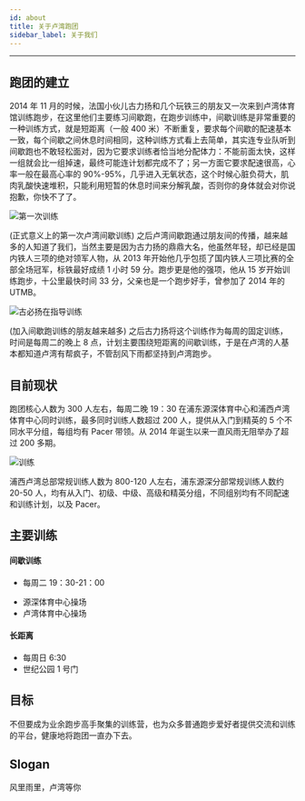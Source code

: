 ```yaml
---
id: about
title: 关于卢湾跑团
sidebar_label: 关于我们
---
```


---

## 跑团的建立

2014 年 11 月的时候，法国小伙儿古力扬和几个玩铁三的朋友又一次来到卢湾体育馆训练跑步，在这里他们主要练习间歇跑，在跑步训练中，间歇训练是非常重要的一种训练方式，就是短距离（一般 400 米）不断重复，要求每个间歇的配速基本一致，每个间歇之间休息时间相同，这种训练方式看上去简单，其实连专业队听到间歇跑也不敢轻松面对，因为它要求训练者恰当地分配体力：不能前面太快，这样一组就会比一组掉速，最终可能连计划都完成不了；另一方面它要求配速很高，心率一般在最高心率的 90%-95%，几乎进入无氧状态，这个时候心脏负荷大，肌肉乳酸快速堆积，只能利用短暂的休息时间来分解乳酸，否则你的身体就会对你说抱歉，你快不了了。

![第一次训练](https://6875-huate-8d8352-1258591418.tcb.qcloud.la/web/%E5%BE%AE%E4%BF%A1%E5%9B%BE%E7%89%87_20200405145235.jpg?sign=8642de2df0b725f47a69a94b62e83d65&t=1586072830)

(正式意义上的第一次卢湾间歇训练) 之后卢湾间歇跑通过朋友间的传播，越来越多的人知道了我们，当然主要是因为古力扬的鼎鼎大名，他虽然年轻，却已经是国内铁人三项的绝对领军人物，从 2013 年开始他几乎包揽了国内铁人三项比赛的全部全场冠军，标铁最好成绩 1 小时 59 分。跑步更是他的强项，他从 15 岁开始训练跑步，十公里最快时间 33 分，父亲也是一个跑步好手，曾参加了 2014 年的 UTMB。

![古必扬在指导训练](https://6875-huate-8d8352-1258591418.tcb.qcloud.la/web/%E5%BE%AE%E4%BF%A1%E5%9B%BE%E7%89%87_20200405145238.jpg?sign=6ac5d7e704729ca87bb75172da2bdfc5&t=1586072838)

(加入间歇跑训练的朋友越来越多) 之后古力扬将这个训练作为每周的固定训练，时间是每周二的晚上 8 点，计划主要围绕短距离的间歇训练，于是在卢湾的人基本都知道卢湾有帮疯子，不管刮风下雨都坚持到卢湾跑步。

## 目前现状

跑团核心人数为 300 人左右，每周二晚 19：30 在浦东源深体育中心和浦西卢湾体育中心同时训练，最多同时训练人数超过 200 人，提供从入门到精英的 5 个不同水平分组，每组均有 Pacer 带领。从 2014 年诞生以来一直风雨无阻举办了超过 200 多期。

![训练](https://6875-huate-8d8352-1258591418.tcb.qcloud.la/web/%E5%BE%AE%E4%BF%A1%E5%9B%BE%E7%89%87_20191115082006.jpg?sign=b77daec0b6fccaa4e50f7003cadedccf&t=1586072869)

浦西卢湾总部常规训练人数为 800-120 人左右，浦东源深分部常规训练人数约 20-50 人，均有从入门、初级、中级、高级和精英分组，不同组别均有不同配速和训练计划，以及 Pacer。

## 主要训练

#### 间歇训练

- 每周二 19：30-21：00

* 源深体育中心操场
* 卢湾体育中心操场

#### 长距离

- 每周日 6:30
- 世纪公园 1 号门

## 目标

不但要成为业余跑步高手聚集的训练营，也为众多普通跑步爱好者提供交流和训练的平台，健康地将跑团一直办下去。

## Slogan

风里雨里，卢湾等你
